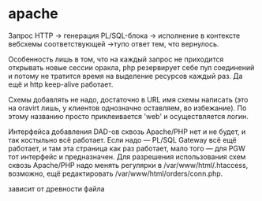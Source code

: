 # apache

Запрос HTTP → генерация PL/SQL-блока → исполнение в контексте вебсхемы соответствующей →тупо ответ тем, что вернулось.

Особенность лишь в том, что на каждый запрос не приходится открывать новые сессии оракла, php резервирует себе пул соединений и потому не тратится время на выделение ресурсов каждый раз. Да ещё и http keep-alive работает.

Схемы добавлять не надо, достаточно в URL имя схемы написать \(это на oravirt лишь, у клиентов однозначно оставляем, во избежание\). По этому названию просто приклеивается 'web' и осуществляется логин.

Интерфейса добавления DAD-ов сквозь Apache/PHP нет и не будет, и так костыльно всё работает. Если надо — PL/SQL Gateway всё ещё работает, и там эта страница как раз работает, мало того — для PGW тот интерфейс и предназначен. Для разрешения использования схем сквозь Apache/PHP надо менять регулярки в /var/www/html/.htaccess, возможно, ещё редактировать /var/www/html/orders/conn.php. 

зависит от древности файла


